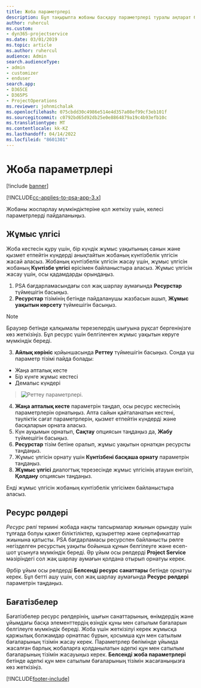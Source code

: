 ```yaml
---
title: Жоба параметрлері
description: Бұл тақырыпта жобаны басқару параметрлері туралы ақпарат берілген.
author: ruhercul
ms.custom:
- dyn365-projectservice
ms.date: 03/01/2019
ms.topic: article
ms.author: ruhercul
audience: Admin
search.audienceType:
- admin
- customizer
- enduser
search.app:
- D365CE
- D365PS
- ProjectOperations
ms.reviewer: johnmichalak
ms.openlocfilehash: 075cbdd30c4986e514e4d357a08ef99cf3eb101f
ms.sourcegitcommit: c0792bd65d92db25e0e8864879a19c4b93efb10c
ms.translationtype: MT
ms.contentlocale: kk-KZ
ms.lasthandoff: 04/14/2022
ms.locfileid: "8601301"
---
```

# <a name="project-settings"></a>Жоба параметрлері

[!include [banner](../includes/psa-now-project-operations.md)]

[!INCLUDE[cc-applies-to-psa-app-3.x](../includes/cc-applies-to-psa-app-3x.md)]

Жобаны жоспарлау мүмкіндіктеріне қол жеткізу үшін, келесі параметрлерді пайдаланыңыз.

## <a name="work-template"></a>Жұмыс үлгісі

Жоба кестесін құру үшін, бір күндік жұмыс уақытының санын және қызмет етпейтін күндерді анықтайтын жобаның күнтізбелік үлгісін жасай аласыз. Жобаның күнтізбелік үлгісін жасау үшін, жұмыс үлгісін жобаның **Күнтізбе үлгісі** өрісімен байланыстыра аласыз. Жұмыс үлгісін жасау үшін, осы қадамдарды орындаңыз.

1. PSA бағдарламасындағы сол жақ шарлау аумағында **Ресурстар** түймешігін басыңыз. 
2. **Ресурстар** тізімінің бетінде пайдаланушы жазбасын ашып, **Жұмыс уақытын көрсету** түймешігін басыңыз.

  > [!NOTE]
  > Браузер бетінде қалқымалы терезелердің шығуына рұқсат бергеніңізге көз жеткізіңіз. Бұл ресурс үшін белгіленген жұмыс уақытын көруге мүмкіндік береді.
  
3. **Айлық көрініс** қойыншасында **Реттеу** түймешігін басыңыз. Сонда үш параметр тізімі пайда болады: 

  - Жаңа апталық кесте
  - Бір күнге жұмыс кестесі
  - Демалыс күндері

> ![Реттеу параметрлері.](media/project-13.png)

4. **Жаңа апталық кесте** параметрін таңдап, осы ресурс кестесінің параметрлерін орнатыңыз. Апта сайын қайталанатын кестені, тәуліктік сағат параметрлерін, қызмет етпейтін күндерді және басқаларын орната аласыз.
5. Күн ауқымын орнатып, **Сақтау** опциясын таңдаңыз да, **Жабу** түймешігін басыңыз. 
6. **Ресурстар** тізім бетіне оралып, жұмыс уақытын орнатқан ресурсты таңдаңыз. 
7. Жұмыс үлгісін орнату үшін **Күнтізбені басқаша орнату** параметрін таңдаңыз. 
8. **Жұмыс үлгісі** диалогтық терезесінде жұмыс үлгісінің атауын енгізіп, **Қолдану** опциясын таңдаңыз. 

Енді жұмыс үлгісін жобаның күнтізбелік үлгісімен байланыстыра аласыз.

## <a name="resource-roles"></a>Ресурс рөлдері

*Ресурс рөлі* термині жобада нақты тапсырмалар жиынын орындау үшін тұлғада болуы қажет біліктіліктер, құзыреттер және сертификаттар жиынына қатысты. PSA бағдарламасы ресурспен байланысты рөлге негізделген ресурстың уақыты бойынша құнын белгілеуге және есеп-шот ұсынуға мүмкіндік береді. Әр ұйым осы рөлдерді **Project Service** мәзіріндегі сол жақ шарлау аумағын қолдана отырып орнатуы керек.

Әрбір ұйым осы рөлдерді **Белсенді ресурс санаттары** бетінде орнатуы керек. Бұл бетті ашу үшін, сол жақ шарлау аумағында **Ресурс рөлдері** параметрін таңдаңыз.

## <a name="price-lists"></a>Бағатізбелер

Бағатізбелер ресурс рөлдерінің, шығын санаттарының, өнімдердің және ұйымдағы басқа элементтердің өзіндік құны мен сатылым бағаларын белгілеуге мүмкіндік береді. Жоба үшін жеткізілуі керек жұмысқа қаржылық болжамдар орнатпас бұрын, қосымша құн мен сатылым бағаларының тізімін жасау керек. Параметрлер бөлімінде ұйымда жасалған барлық жобаларға қолданылатын әдепкі құн мен сатылым бағаларының тізімін жасауыңыз керек. **Белсенді жоба параметрлері** бетінде әдепкі құн мен сатылым бағаларының тізімін жасағаныңызға көз жеткізіңіз.


[!INCLUDE[footer-include](../includes/footer-banner.md)]
